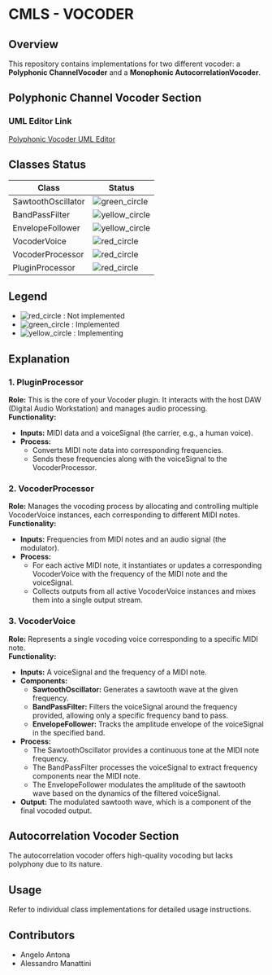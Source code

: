 # CMLS - VOCODER

## Overview
This repository contains implementations for two different vocoder: a **Polyphonic ChannelVocoder** and a **Monophonic AutocorrelationVocoder**.

## Polyphonic Channel Vocoder Section
### UML Editor Link
[Polyphonic Vocoder UML Editor](https://lucid.app/lucidchart/ab4a26a6-fc86-46e5-888e-316cc1204135/edit?viewport_loc=-1135%2C-415%2C3913%2C1628%2C0_0&invitationId=inv_0c0c533d-3a09-4dd8-8d4a-a29dd9f9e304)

## Classes Status

| Class               | Status         |
|---------------------|----------------|
| SawtoothOscillator  | ![green_circle](https://via.placeholder.com/15/4CAF50/000000?text=+)  |
| BandPassFilter      | ![yellow_circle](https://via.placeholder.com/15/FFEB3B/000000?text=+)  |
| EnvelopeFollower    | ![yellow_circle](https://via.placeholder.com/15/FFEB3B/000000?text=+)  |
| VocoderVoice        | ![red_circle](https://via.placeholder.com/15/F44336/000000?text=+)     |
| VocoderProcessor    | ![red_circle](https://via.placeholder.com/15/F44336/000000?text=+)     |
| PluginProcessor     | ![red_circle](https://via.placeholder.com/15/F44336/000000?text=+)     |

## Legend
- ![red_circle](https://via.placeholder.com/15/F44336/000000?text=+) : Not implemented
- ![green_circle](https://via.placeholder.com/15/4CAF50/000000?text=+) : Implemented
- ![yellow_circle](https://via.placeholder.com/15/FFEB3B/000000?text=+) : Implementing

## Explanation

### 1. PluginProcessor
**Role:** This is the core of your Vocoder plugin. It interacts with the host DAW (Digital Audio Workstation) and manages audio processing.  
**Functionality:**
- **Inputs:** MIDI data and a voiceSignal (the carrier, e.g., a human voice).
- **Process:**
  - Converts MIDI note data into corresponding frequencies.
  - Sends these frequencies along with the voiceSignal to the VocoderProcessor.

### 2. VocoderProcessor
**Role:** Manages the vocoding process by allocating and controlling multiple VocoderVoice instances, each corresponding to different MIDI notes.  
**Functionality:**
- **Inputs:** Frequencies from MIDI notes and an audio signal (the modulator).
- **Process:**
  - For each active MIDI note, it instantiates or updates a corresponding VocoderVoice with the frequency of the MIDI note and the voiceSignal.
  - Collects outputs from all active VocoderVoice instances and mixes them into a single output stream.

### 3. VocoderVoice
**Role:** Represents a single vocoding voice corresponding to a specific MIDI note.  
**Functionality:**
- **Inputs:** A voiceSignal and the frequency of a MIDI note.
- **Components:**
  - **SawtoothOscillator:** Generates a sawtooth wave at the given frequency.
  - **BandPassFilter:** Filters the voiceSignal around the frequency provided, allowing only a specific frequency band to pass.
  - **EnvelopeFollower:** Tracks the amplitude envelope of the voiceSignal in the specified band.
- **Process:**
  - The SawtoothOscillator provides a continuous tone at the MIDI note frequency.
  - The BandPassFilter processes the voiceSignal to extract frequency components near the MIDI note.
  - The EnvelopeFollower modulates the amplitude of the sawtooth wave based on the dynamics of the filtered voiceSignal.
- **Output:** The modulated sawtooth wave, which is a component of the final vocoded output.



## Autocorrelation Vocoder Section
The autocorrelation vocoder offers high-quality vocoding but lacks polyphony due to its nature.

## Usage
Refer to individual class implementations for detailed usage instructions.

## Contributors
- Angelo Antona
- Alessandro Manattini
